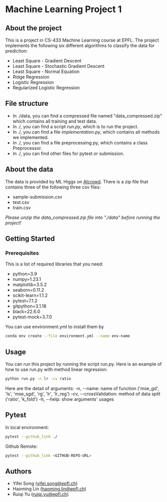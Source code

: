 # Machine Learning Project 1
## About the project
This is a project in CS-433 Machine Learning course at EPFL. The project implements the following six different algorithms to classify the data for prediction:
- Least Square - Gradient Descent
- Least Square - Stochastic Gradient Descent
- Least Square - Normal Equation
- Ridge Regression
- Logistic Regression
- Regularized Logistic Regression

## File structure
- In ./data, you can find a compressed file named "data_compressed.zip" which contains all training and test data.
- In ./, you can find a script *run.py*, which is to run the project.
- In ./, you can find a file *implementation.py*, which contains all methods we implemented.
- In ./, you can find a file preprocessing.py, which contains a class Preprocessor.
- In ./, you can find other files for pytest or submission.

## About the data
The data is provided by ML Higgs on [AIcrowd](https://www.aicrowd.com/challenges/epfl-machine-learning-higgs/dataset_files).
There is a zip file that contains three of the following three csv files:
- sample-submission.csv
- test.csv
- train.csv

*Please unzip the data_compressed.zip file into "./data" before running the project!*

## Getting Started
### Prerequisites
This is a list of required libraries that you need:
  - python=3.9
  - numpy=1.23.1
  - matplotlib=3.5.2
  - seaborn=0.11.2
  - scikit-learn=1.1.2
  - pytest=7.1.2
  - gitpython=3.1.18
  - black=22.6.0
  - pytest-mock=3.7.0

You can use environment.yml to install them by
```sh
conda env create --file environment.yml --name env-name
```

## Usage
You can run this project by running the script run.py.
Here is an example of how to use run.py with method linear regression:
```sh
python run.py -n lr -cv ratio
```

Here are the detail of arguments:
    -n, --name: name of function ('mse_gd', 'ls', 'mse_sgd', 'rg', 'lr', 'lr_reg')
    -cv, --crossValidation: method of data split ('ratio', 'k_fold')
    -h, --help: show arguments' usages

## Pytest 
In local environment:
```sh
pytest --github_link ./
```
Github Remote:
```sh
pytest --github_link <GITHUB-REPO-URL>
```

## Authors
- Yifei Song (yifei.song@epfl.ch)
- Haoming Lin (haoming.lin@epfl.ch)
- Ruiqi Yu (ruiqi.yu@epfl.ch)